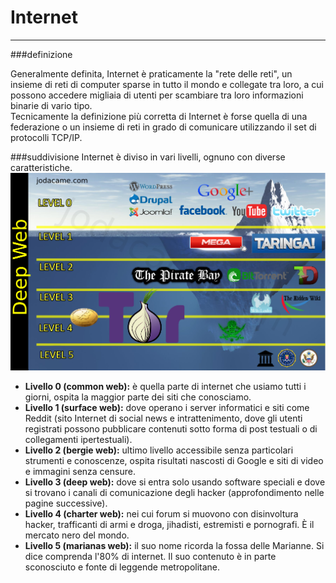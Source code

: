 # Internet
---
###definizione

Generalmente definita, Internet è praticamente la "rete delle reti", un insieme di reti di computer sparse in tutto il mondo e collegate tra loro, a cui possono accedere migliaia di utenti per scambiare tra loro informazioni binarie di vario tipo. <br/>
Tecnicamente la definizione più corretta di Internet è forse quella di una federazione o un insieme di reti in grado di comunicare utilizzando il set di protocolli TCP/IP.

###suddivisione
Internet è diviso in vari livelli, ognuno con diverse caratteristiche.<br/>
![](Img5.png) 
* **Livello 0 (common web):** è quella parte di internet che usiamo tutti i giorni, ospita la maggior parte dei siti che conosciamo.
* **Livello 1 (surface web):** dove operano i server informatici e siti come Reddit (sito Internet di social news e intrattenimento, dove gli utenti registrati possono pubblicare contenuti sotto forma di post testuali o di collegamenti ipertestuali).
* **Livello 2 (bergie web):** ultimo livello accessibile senza particolari strumenti e conoscenze, ospita risultati nascosti di Google e siti di video e immagini senza censure.
* **Livello 3 (deep web):** dove si entra solo usando software speciali e dove si trovano i canali di comunicazione degli hacker (approfondimento nelle pagine successive).
* **Livello 4 (charter web):** nei cui forum si muovono con disinvoltura hacker, trafficanti di armi e droga, jihadisti, estremisti e pornografi. È il mercato nero del mondo.
* **Livello 5 (marianas web):** il suo nome ricorda la fossa delle Marianne. Si dice comprenda l'80% di internet. Il suo contenuto è in parte sconosciuto e fonte di leggende metropolitane.
